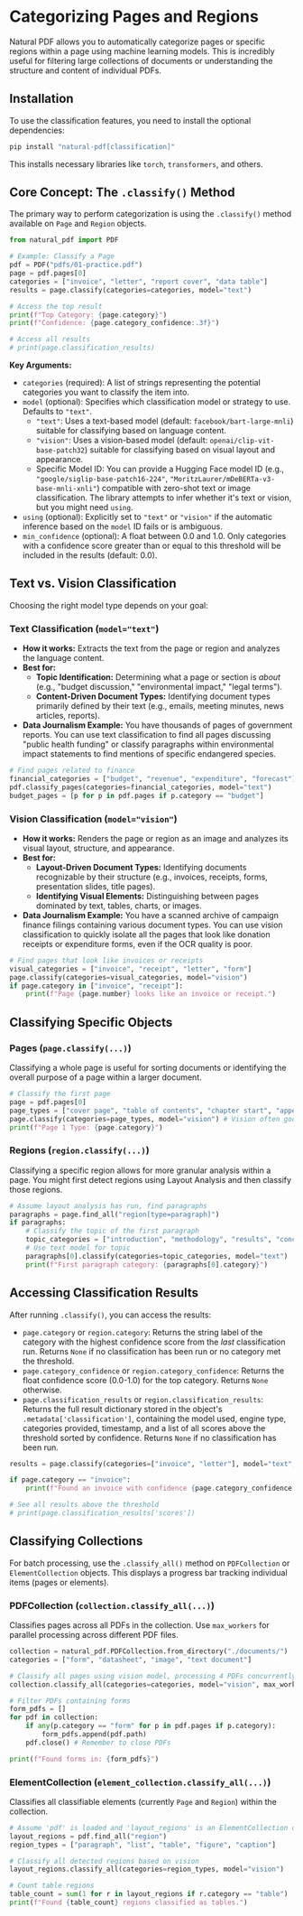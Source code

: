# Categorizing Pages and Regions

Natural PDF allows you to automatically categorize pages or specific regions within a page using machine learning models. This is incredibly useful for filtering large collections of documents or understanding the structure and content of individual PDFs.

## Installation

To use the classification features, you need to install the optional dependencies:

```bash
pip install "natural-pdf[classification]"
```

This installs necessary libraries like `torch`, `transformers`, and others.

## Core Concept: The `.classify()` Method

The primary way to perform categorization is using the `.classify()` method available on `Page` and `Region` objects.

```python
from natural_pdf import PDF

# Example: Classify a Page
pdf = PDF("pdfs/01-practice.pdf")
page = pdf.pages[0]
categories = ["invoice", "letter", "report cover", "data table"]
results = page.classify(categories=categories, model="text")

# Access the top result
print(f"Top Category: {page.category}")
print(f"Confidence: {page.category_confidence:.3f}")

# Access all results
# print(page.classification_results)
```

**Key Arguments:**

*   `categories` (required): A list of strings representing the potential categories you want to classify the item into.
*   `model` (optional): Specifies which classification model or strategy to use. Defaults to `"text"`.
    *   `"text"`: Uses a text-based model (default: `facebook/bart-large-mnli`) suitable for classifying based on language content.
    *   `"vision"`: Uses a vision-based model (default: `openai/clip-vit-base-patch32`) suitable for classifying based on visual layout and appearance.
    *   Specific Model ID: You can provide a Hugging Face model ID (e.g., `"google/siglip-base-patch16-224"`, `"MoritzLaurer/mDeBERTa-v3-base-mnli-xnli"`) compatible with zero-shot text or image classification. The library attempts to infer whether it's text or vision, but you might need `using`.
*   `using` (optional): Explicitly set to `"text"` or `"vision"` if the automatic inference based on the `model` ID fails or is ambiguous.
*   `min_confidence` (optional): A float between 0.0 and 1.0. Only categories with a confidence score greater than or equal to this threshold will be included in the results (default: 0.0).

## Text vs. Vision Classification

Choosing the right model type depends on your goal:

### Text Classification (`model="text"`)

*   **How it works:** Extracts the text from the page or region and analyzes the language content.
*   **Best for:**
    *   **Topic Identification:** Determining what a page or section is *about* (e.g., "budget discussion," "environmental impact," "legal terms").
    *   **Content-Driven Document Types:** Identifying document types primarily defined by their text (e.g., emails, meeting minutes, news articles, reports).
*   **Data Journalism Example:** You have thousands of pages of government reports. You can use text classification to find all pages discussing "public health funding" or classify paragraphs within environmental impact statements to find mentions of specific endangered species.

```python
# Find pages related to finance
financial_categories = ["budget", "revenue", "expenditure", "forecast"]
pdf.classify_pages(categories=financial_categories, model="text")
budget_pages = [p for p in pdf.pages if p.category == "budget"]
```

### Vision Classification (`model="vision"`)

*   **How it works:** Renders the page or region as an image and analyzes its visual layout, structure, and appearance.
*   **Best for:**
    *   **Layout-Driven Document Types:** Identifying documents recognizable by their structure (e.g., invoices, receipts, forms, presentation slides, title pages).
    *   **Identifying Visual Elements:** Distinguishing between pages dominated by text, tables, charts, or images.
*   **Data Journalism Example:** You have a scanned archive of campaign finance filings containing various document types. You can use vision classification to quickly isolate all the pages that look like donation receipts or expenditure forms, even if the OCR quality is poor.

```python
# Find pages that look like invoices or receipts
visual_categories = ["invoice", "receipt", "letter", "form"]
page.classify(categories=visual_categories, model="vision")
if page.category in ["invoice", "receipt"]:
    print(f"Page {page.number} looks like an invoice or receipt.")
```

## Classifying Specific Objects

### Pages (`page.classify(...)`)

Classifying a whole page is useful for sorting documents or identifying the overall purpose of a page within a larger document.

```python
# Classify the first page
page = pdf.pages[0]
page_types = ["cover page", "table of contents", "chapter start", "appendix"]
page.classify(categories=page_types, model="vision") # Vision often good for page structure
print(f"Page 1 Type: {page.category}")
```

### Regions (`region.classify(...)`)

Classifying a specific region allows for more granular analysis within a page. You might first detect regions using Layout Analysis and then classify those regions.

```python
# Assume layout analysis has run, find paragraphs
paragraphs = page.find_all("region[type=paragraph]")
if paragraphs:
    # Classify the topic of the first paragraph
    topic_categories = ["introduction", "methodology", "results", "conclusion"]
    # Use text model for topic
    paragraphs[0].classify(categories=topic_categories, model="text")
    print(f"First paragraph category: {paragraphs[0].category}")
```

## Accessing Classification Results

After running `.classify()`, you can access the results:

*   `page.category` or `region.category`: Returns the string label of the category with the highest confidence score from the *last* classification run. Returns `None` if no classification has been run or no category met the threshold.
*   `page.category_confidence` or `region.category_confidence`: Returns the float confidence score (0.0-1.0) for the top category. Returns `None` otherwise.
*   `page.classification_results` or `region.classification_results`: Returns the full result dictionary stored in the object's `.metadata['classification']`, containing the model used, engine type, categories provided, timestamp, and a list of all scores above the threshold sorted by confidence. Returns `None` if no classification has been run.

```python
results = page.classify(categories=["invoice", "letter"], model="text", min_confidence=0.5)

if page.category == "invoice":
    print(f"Found an invoice with confidence {page.category_confidence:.2f}")

# See all results above the threshold
# print(page.classification_results['scores'])
```

## Classifying Collections

For batch processing, use the `.classify_all()` method on `PDFCollection` or `ElementCollection` objects. This displays a progress bar tracking individual items (pages or elements).

### PDFCollection (`collection.classify_all(...)`)

Classifies pages across all PDFs in the collection. Use `max_workers` for parallel processing across different PDF files.

```python
collection = natural_pdf.PDFCollection.from_directory("./documents/")
categories = ["form", "datasheet", "image", "text document"]

# Classify all pages using vision model, processing 4 PDFs concurrently
collection.classify_all(categories=categories, model="vision", max_workers=4)

# Filter PDFs containing forms
form_pdfs = []
for pdf in collection:
    if any(p.category == "form" for p in pdf.pages if p.category):
        form_pdfs.append(pdf.path)
    pdf.close() # Remember to close PDFs

print(f"Found forms in: {form_pdfs}")
```

### ElementCollection (`element_collection.classify_all(...)`)

Classifies all classifiable elements (currently `Page` and `Region`) within the collection.

```python
# Assume 'pdf' is loaded and 'layout_regions' is an ElementCollection of Regions
layout_regions = pdf.find_all("region")
region_types = ["paragraph", "list", "table", "figure", "caption"]

# Classify all detected regions based on vision
layout_regions.classify_all(categories=region_types, model="vision")

# Count table regions
table_count = sum(1 for r in layout_regions if r.category == "table")
print(f"Found {table_count} regions classified as tables.")
```
